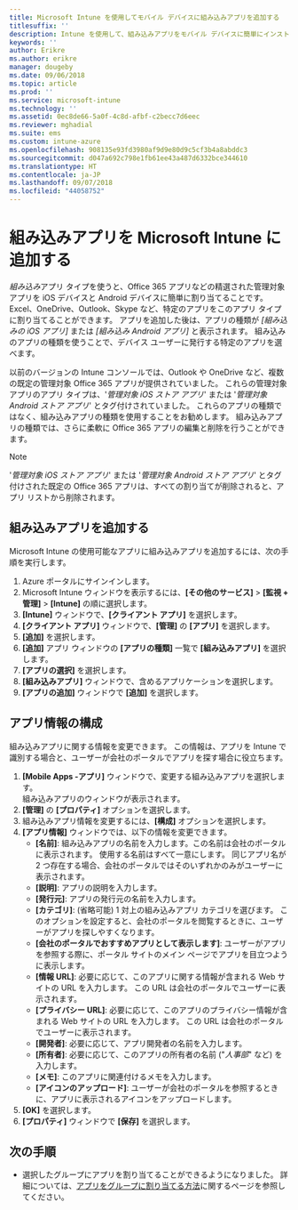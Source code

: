 ```yaml
---
title: Microsoft Intune を使用してモバイル デバイスに組み込みアプリを追加する
titlesuffix: ''
description: Intune を使用して、組み込みアプリをモバイル デバイスに簡単にインストールする方法について説明します。
keywords: ''
author: Erikre
ms.author: erikre
manager: dougeby
ms.date: 09/06/2018
ms.topic: article
ms.prod: ''
ms.service: microsoft-intune
ms.technology: ''
ms.assetid: 0ec8de66-5a0f-4c8d-afbf-c2becc7d6eec
ms.reviewer: mghadial
ms.suite: ems
ms.custom: intune-azure
ms.openlocfilehash: 908135e93fd3980af9d9e80d9c5cf3b4a8abddc3
ms.sourcegitcommit: d047a692c798e1fb61ee43a487d6332bce344610
ms.translationtype: HT
ms.contentlocale: ja-JP
ms.lasthandoff: 09/07/2018
ms.locfileid: "44058752"
---
```

# <a name="add-built-in-apps-to-microsoft-intune"></a>組み込みアプリを Microsoft Intune に追加する

*組み込み*アプリ タイプを使うと、Office 365 アプリなどの精選された管理対象アプリを iOS デバイスと Android デバイスに簡単に割り当てることです。 Excel、OneDrive、Outlook、Skype など、特定のアプリをこのアプリ タイプに割り当てることができます。 アプリを追加した後は、アプリの種類が *[組み込みの iOS アプリ]* または *[組み込み Android アプリ]* と表示されます。 組み込みのアプリの種類を使うことで、デバイス ユーザーに発行する特定のアプリを選べます。

以前のバージョンの Intune コンソールでは、Outlook や OneDrive など、複数の既定の管理対象 Office 365 アプリが提供されていました。 これらの管理対象アプリのアプリ タイプは、'*管理対象 iOS ストア アプリ*' または '*管理対象 Android ストア アプリ*' とタグ付けされていました。 これらのアプリの種類ではなく、組み込みアプリの種類を使用することをお勧めします。 組み込みアプリの種類では、さらに柔軟に Office 365 アプリの編集と削除を行うことができます。

>[!NOTE]
>'*管理対象 iOS ストア アプリ*' または '*管理対象 Android ストア アプリ*' とタグ付けされた既定の Office 365 アプリは、すべての割り当てが削除されると、アプリ リストから削除されます。

## <a name="add-a-built-in-app"></a>組み込みアプリを追加する

Microsoft Intune の使用可能なアプリに組み込みアプリを追加するには、次の手順を実行します。
1. Azure ポータルにサインインします。
2. Microsoft Intune ウィンドウを表示するには、**[その他のサービス]** > **[監視 + 管理]** > **[Intune]** の順に選択します。
3. **[Intune]** ウィンドウで、**[クライアント アプリ]** を選択します。
4. **[クライアント アプリ]** ウィンドウで、**[管理]** の **[アプリ]** を選択します。
5. **[追加]** を選択します。
6. **[追加]** アプリ ウィンドウの **[アプリの種類]** 一覧で **[組み込みアプリ]** を選択します。
7. **[アプリの選択]** を選択します。
8. **[組み込みアプリ]** ウィンドウで、含めるアプリケーションを選択します。
9. **[アプリの追加]** ウィンドウで **[追加]** を選択します。


## <a name="configure-app-information"></a>アプリ情報の構成

組み込みアプリに関する情報を変更できます。 この情報は、アプリを Intune で識別する場合と、ユーザーが会社のポータルでアプリを探す場合に役立ちます。
1. **[Mobile Apps -アプリ]** ウィンドウで、変更する組み込みアプリを選択します。  
    組み込みアプリのウィンドウが表示されます。
2. **[管理]** の **[プロパティ]** オプションを選択します。
3. 組み込みアプリ情報を変更するには、**[構成]** オプションを選択します。
4. **[アプリ情報]** ウィンドウでは、以下の情報を変更できます。
    - **[名前]**: 組み込みアプリの名前を入力します。この名前は会社のポータルに表示されます。 使用する名前はすべて一意にします。 同じアプリ名が 2 つ存在する場合、会社のポータルではそのいずれかのみがユーザーに表示されます。
    - **[説明]**: アプリの説明を入力します。 
    - **[発行元]**: アプリの発行元の名前を入力します。
    - **[カテゴリ]**: (省略可能) 1 対上の組み込みアプリ カテゴリを選びます。 このオプションを設定すると、会社のポータルを閲覧するときに、ユーザーがアプリを探しやすくなります。
    - **[会社のポータルでおすすめアプリとして表示します]**: ユーザーがアプリを参照する際に、ポータル サイトのメイン ページでアプリを目立つように表示します。
    - **[情報 URL]**: 必要に応じて、このアプリに関する情報が含まれる Web サイトの URL を入力します。 この URL は会社のポータルでユーザーに表示されます。
    - **[プライバシー URL]**: 必要に応じて、このアプリのプライバシー情報が含まれる Web サイトの URL を入力します。 この URL は会社のポータルでユーザーに表示されます。
    - **[開発者]**: 必要に応じて、アプリ開発者の名前を入力します。
    - **[所有者]**: 必要に応じて、このアプリの所有者の名前 ("*人事部*" など) を入力します。
    - **[メモ]**: このアプリに関連付けるメモを入力します。
    - **[アイコンのアップロード]**: ユーザーが会社のポータルを参照するときに、アプリに表示されるアイコンをアップロードします。
4. **[OK]** を選択します。
5. **[プロパティ]** ウィンドウで **[保存]** を選択します。

## <a name="next-steps"></a>次の手順

- 選択したグループにアプリを割り当てることができるようになりました。 詳細については、[アプリをグループに割り当てる方法](apps-deploy.md)に関するページを参照してください。
